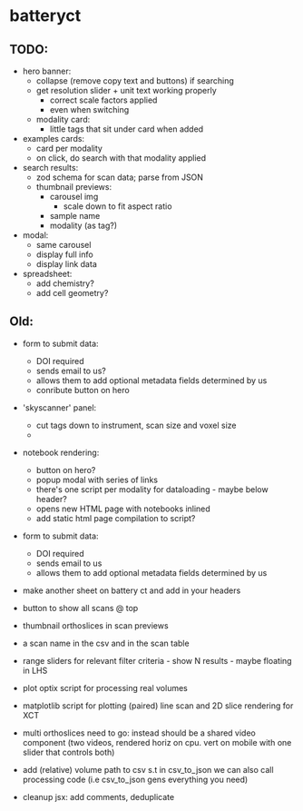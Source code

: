 # batteryct

## TODO:

- hero banner:
  - collapse (remove copy text and buttons) if searching
  - get resolution slider + unit text working properly
    - correct scale factors applied
    - even when switching
  - modality card:
    - little tags that sit under card when added
- examples cards:
  - card per modality
  - on click, do search with that modality applied
- search results:
  - zod schema for scan data; parse from JSON
  - thumbnail previews:
    - carousel img
      - scale down to fit aspect ratio
    - sample name
    - modality (as tag?)
- modal:
  - same carousel
  - display full info
  - display link data
- spreadsheet:
  - add chemistry?
  - add cell geometry?

## Old:

- form to submit data:
  - DOI required
  - sends email to us?
  - allows them to add optional metadata fields determined by us
  - conribute button on hero
- 'skyscanner' panel:
  - cut tags down to instrument, scan size and voxel size
  -
- notebook rendering:

  - button on hero?
  - popup modal with series of links
  - there's one script per modality for dataloading - maybe below header?
  - opens new HTML page with notebooks inlined
  - add static html page compilation to script?

- form to submit data:
  - DOI required
  - sends email to us
  - allows them to add optional metadata fields determined by us
- make another sheet on battery ct and add in your headers
- button to show all scans @ top
- thumbnail orthoslices in scan previews
- a scan name in the csv and in the scan table
- range sliders for relevant filter criteria - show N results - maybe floating in LHS
- plot optix script for processing real volumes
- matplotlib script for plotting (paired) line scan and 2D slice rendering for XCT
- multi orthoslices need to go: instead should be a shared video component (two videos, rendered horiz on cpu. vert on mobile with one slider that controls both)
- add (relative) volume path to csv s.t in csv_to_json we can also call processing code (i.e csv_to_json gens everything you need)
- cleanup jsx: add comments, deduplicate
